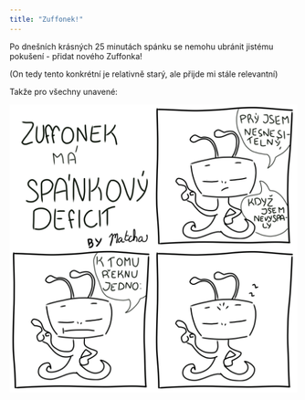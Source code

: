 ```yaml
---
title: "Zuffonek!"
---
```

Po dnešních krásných 25 minutách spánku se nemohu ubránit jistému pokušení - přidat nového Zuffonka! 

(On tedy tento konkrétní je relativně starý, ale přijde mi stále relevantní)

Takže pro všechny unavené: 

![z_spanek](/assets/img/z_11.png)

